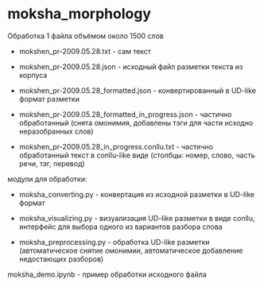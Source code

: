 # moksha_morphology

Обработка 1 файла объёмом около 1500 слов 

- mokshen_pr-2009.05.28.txt - сам текст

- mokshen_pr-2009.05.28.json - исходный файл разметки текста из корпуса

- mokshen_pr-2009.05.28_formatted.json - конвертированный в UD-like формат разметки

- mokshen_pr-2009.05.28_formatted_in_progress.json - частично обработанный (снята омонимия, добавлены тэги для части исходно неразобранных слов)

- mokshen_pr-2009.05.28_in_progress.conllu.txt - частично обработанный текст в conllu-like виде (столбцы: номер, слово, часть речи, тэг, перевод)


модули для обработки:

- moksha_converting.py - конвертация из исходной разметки в UD-like формат

- moksha_visualizing.py - визуализация UD-like разметки в виде conllu, интерфейс для выбора одного из вариантов разбора слова

- moksha_preprocessing.py - обработка UD-like разметки (автоматическое снятие омонимии, автоматическое добавление недостающих разборов)


moksha_demo.ipynb - пример обработки исходного файла


